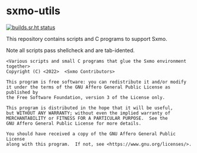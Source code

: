 # sxmo-utils

[![builds.sr.ht status](https://builds.sr.ht/~mil/sxmo-utils/commits.svg)](https://builds.sr.ht/~mil/sxmo-utils/commits?)

This repository contains scripts and C programs to support Sxmo.

Note all scripts pass shellcheck and are tab-idented.

    <Various scripts and small C programs that glue the Sxmo environment together>
    Copyright (C) <2022>  <Sxmo Contributors>

    This program is free software: you can redistribute it and/or modify
    it under the terms of the GNU Affero General Public License as published by
    the Free Software Foundation, version 3 of the License only.

    This program is distributed in the hope that it will be useful,
    but WITHOUT ANY WARRANTY; without even the implied warranty of
    MERCHANTABILITY or FITNESS FOR A PARTICULAR PURPOSE.  See the
    GNU Affero General Public License for more details.

    You should have received a copy of the GNU Affero General Public License
    along with this program.  If not, see <https://www.gnu.org/licenses/>.

